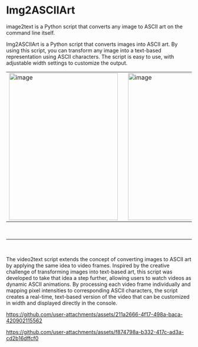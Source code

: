 # Img2ASCIIArt

image2text is a Python script that converts any image to ASCII art on the command line itself. 

Img2ASCIIArt is a Python script that converts images into ASCII art. By using this script, you can transform any image into a text-based representation using ASCII characters. The script is easy to use, with adjustable width settings to customize the output.


<table align="center">
  <tr>
    <td><img width="295" height="400" alt="image" src="https://github.com/user-attachments/assets/20a7d609-9024-4653-b605-e40f9333fbc4"></td>
    <td style="padding-left: 20px;"><img width="295" height="400" alt="image" src="https://github.com/user-attachments/assets/441b8222-a524-43ee-9800-ce8e50e9ed88"></td>
  </tr>
</table>

<br>
<hr>
<br> 

The video2text script extends the concept of converting images to ASCII art by applying the same idea to video frames. Inspired by the creative challenge of transforming images into text-based art, this script was developed to take that idea a step further, allowing users to watch videos as dynamic ASCII animations. By processing each video frame individually and mapping pixel intensities to corresponding ASCII characters, the script creates a real-time, text-based version of the video that can be customized in width and displayed directly in the console.





https://github.com/user-attachments/assets/211a2666-4f17-498a-baca-420902115562



https://github.com/user-attachments/assets/f874798a-b332-417c-ad3a-cd2b16dffcf0






